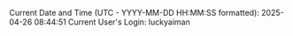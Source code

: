 Current Date and Time (UTC - YYYY-MM-DD HH:MM:SS formatted): 2025-04-26 08:44:51
Current User's Login: luckyaiman
